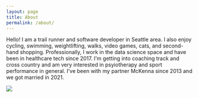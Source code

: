 ```yaml
---
layout: page
title: About
permalink: /about/
---
```


Hello!
I am a trail runner and software developer in Seattle area.
I also enjoy cycling, swimming, weightlifting, walks, video games, cats, and second-hand shopping.
Professionally, I work in the data science space and have been in healthcare tech since 2017.
I'm getting into coaching track and cross country and am very interested in psyiotherapy and sport performance in general. 
I've been with my partner McKenna since 2013 and we got married in 2021.

![](/images/about/tiger.png)
